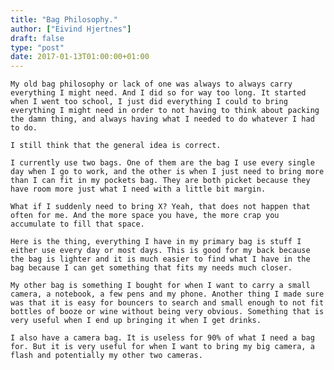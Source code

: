 ```yaml
---
title: "Bag Philosophy."
author: ["Eivind Hjertnes"]
draft: false
type: "post"
date: 2017-01-13T01:00:00+01:00
---
```


<div class="HTML">
  <div></div>

<p>

</div>

```text
My old bag philosophy or lack of one was always to always carry everything I might need. And I did so for way too long. It started when I went too school, I just did everything I could to bring everything I might need in order to not having to think about packing the damn thing, and always having what I needed to do whatever I had to do.
```

<div class="HTML">
  <div></div>

</p>

</div>

<div class="HTML">
  <div></div>

<p>

</div>

```text
I still think that the general idea is correct.
```

<div class="HTML">
  <div></div>

</p>

</div>

<div class="HTML">
  <div></div>

<p>

</div>

```text
I currently use two bags. One of them are the bag I use every single day when I go to work, and the other is when I just need to bring more than I can fit in my pockets bag. They are both picket because they have room more just what I need with a little bit margin.
```

<div class="HTML">
  <div></div>

</p>

</div>

<div class="HTML">
  <div></div>

<p>

</div>

```text
What if I suddenly need to bring X? Yeah, that does not happen that often for me. And the more space you have, the more crap you accumulate to fill that space.
```

<div class="HTML">
  <div></div>

</p>

</div>

<div class="HTML">
  <div></div>

<p>

</div>

```text
Here is the thing, everything I have in my primary bag is stuff I either use every day or most days. This is good for my back because the bag is lighter and it is much easier to find what I have in the bag because I can get something that fits my needs much closer.
```

<div class="HTML">
  <div></div>

</p>

</div>

<div class="HTML">
  <div></div>

<p>

</div>

```text
My other bag is something I bought for when I want to carry a small camera, a notebook, a few pens and my phone. Another thing I made sure was that it is easy for bouncers to search and small enough to not fit bottles of booze or wine without being very obvious. Something that is very useful when I end up bringing it when I get drinks.
```

<div class="HTML">
  <div></div>

</p>

</div>

<div class="HTML">
  <div></div>

<p>

</div>

```text
I also have a camera bag. It is useless for 90% of what I need a bag for. But it is very useful for when I want to bring my big camera, a flash and potentially my other two cameras.
```

<div class="HTML">
  <div></div>

</p>

</div>
